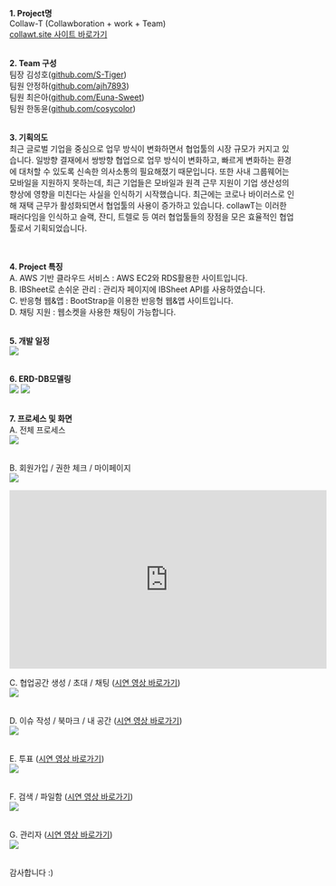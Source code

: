 <b>1. Project명<br></b>
Collaw-T (Collawboration + work + Team)<br>
<a href = "http://collawt.site" target="_blank">collawt.site 사이트 바로가기</a><br><br>

<b>2. Team 구성<br></b>
팀장 김성호(<a href = "http://github.com/S-Tiger" target="_blank">github.com/S-Tiger</a>)<br>
팀원 안정하(<a href = "https://github.com/ajh7893" target="_blank">github.com/ajh7893</a>)<br>
팀원 최은아(<a href = "http://github.com/Euna-Sweet" target="_blank">github.com/Euna-Sweet</a>)<br>
팀원 한동윤(<a href = "https://github.com/cosycolor" target="_blank">github.com/cosycolor</a>)<br><br>

<b>3. 기획의도<br></b>
최근 글로벌 기업을 중심으로 업무 방식이 변화하면서 협업툴의 시장 규모가 커지고 있습니다.
일방향 결재에서 쌍방향 협업으로 업무 방식이 변화하고, 빠르게 변화하는 환경에 대처할 수 있도록 신속한 의사소통의 필요해졌기 때문입니다.
또한 사내 그룹웨어는 모바일을 지원하지 못하는데, 최근 기업들은 모바일과 원격 근무 지원이 기업 생산성의 향상에 영향을 미친다는 사실을 인식하기 시작했습니다.
최근에는 코로나 바이러스로 인해 재택 근무가 활성화되면서 협업툴의 사용이 증가하고 있습니다.
collawT는 이러한 패러다임을 인식하고 슬랙, 잔디, 트렐로 등 여러 협업툴들의 장점을 모은 효율적인 협업툴로서 기획되었습니다.<br>
<br><br>

<b>4. Project 특징<br></b>
A. AWS 기반 클라우드 서비스 : AWS EC2와 RDS활용한 사이트입니다.<br>
B. IBSheet로 손쉬운 관리 : 관리자 페이지에 IBSheet API를 사용하였습니다.<br>
C. 반응형 웹&앱 : BootStrap을 이용한 반응형 웹&앱 사이트입니다.<br>
D. 채팅 지원 : 웹소켓을 사용한 채팅이 가능합니다.
<br><br>
  
<b>5. 개발 일정<br></b>
<img src="https://img1.daumcdn.net/thumb/R1280x0/?scode=mtistory2&fname=https%3A%2F%2Fk.kakaocdn.net%2Fdn%2FctzG0R%2FbtqEv69e3T9%2FYhlcA8YdgeSXr4eiwKvk1K%2Fimg.jpg"/>
<br><br>

<b>6. ERD-DB모델링<br></b>
<img src="https://img1.daumcdn.net/thumb/R1280x0/?scode=mtistory2&fname=https%3A%2F%2Fk.kakaocdn.net%2Fdn%2Fb6UtR8%2FbtqEwSoRTAo%2FLPeYO6AXyzIQrkoUpYIRFk%2Fimg.png"/>
<img src="https://img1.daumcdn.net/thumb/R1280x0/?scode=mtistory2&fname=https%3A%2F%2Fk.kakaocdn.net%2Fdn%2FDqD7Q%2FbtqEviCuxCa%2FRrnBKUJK7xgXasEVFM1tpk%2Fimg.png"/>
<br><br>

<b>7. 프로세스 및 화면</b><br>
A. 전체 프로세스<br>
  <img src="https://img1.daumcdn.net/thumb/R1280x0/?scode=mtistory2&fname=https%3A%2F%2Fk.kakaocdn.net%2Fdn%2Fbg6OYf%2FbtqEw2LAtV9%2FlJK1IKimJBZD8EYocutGiK%2Fimg.jpg"/>
<br><br>

B. 회원가입 / 권한 체크 / 마이페이지<br>
  <img src="https://img1.daumcdn.net/thumb/R1280x0/?scode=mtistory2&fname=https%3A%2F%2Fk.kakaocdn.net%2Fdn%2FcpEnWQ%2FbtqEvgEF6jq%2FIRTR8Bo5GPWuC5ZWagbzV0%2Fimg.jpg"/>
<br>
<div>
<iframe width="560" height="315" src="https://www.youtube.com/embed/_XaCad1R1MM" frameborder="0" allow="accelerometer; autoplay; encrypted-media; gyroscope; picture-in-picture" allowfullscreen></iframe></div>
<object type="text/html" width="560" height="315" data="https://www.youtube.com/embed/_XaCad1R1MM" allowFullScreen></object>

C. 협업공간 생성 / 초대 / 채팅 (<a href = "https://www.youtube.com/watch?v=sFZmYskYmhE&feature=youtu.be" target="_blank">시연 영상 바로가기</a>)<br>
  <img src="https://img1.daumcdn.net/thumb/R1280x0/?scode=mtistory2&fname=https%3A%2F%2Fk.kakaocdn.net%2Fdn%2FRkU4D%2FbtqEwIUmNO5%2FIZ4XbXRxqmJXkcg0cKkvi0%2Fimg.jpg"/>
<br><br>

D. 이슈 작성 / 북마크 / 내 공간 (<a href = "https://www.youtube.com/watch?v=a6npiF0wsDM&feature=youtu.be" target="_blank">시연 영상 바로가기</a>)<br>
  <img src="https://img1.daumcdn.net/thumb/R1280x0/?scode=mtistory2&fname=https%3A%2F%2Fk.kakaocdn.net%2Fdn%2FABEWS%2FbtqEvg5P3Wm%2F57InG3k9pTGMswhjYQ1tv0%2Fimg.jpg"/>
<br><br>

E. 투표 (<a href = "https://www.youtube.com/watch?v=2s-MZ2Bha8Q&feature=youtu.be" target="_blank">시연 영상 바로가기</a>)<br>
  <img src="https://img1.daumcdn.net/thumb/R1280x0/?scode=mtistory2&fname=https%3A%2F%2Fk.kakaocdn.net%2Fdn%2FQI9XP%2FbtqEu63mpfT%2Fe7kYXTImaQjKHGGqYbXvv0%2Fimg.jpg"/>
<br><br>

F. 검색 / 파일함 (<a href = "https://www.youtube.com/watch?v=sBjMHsTD6hc&feature=youtu.be" target="_blank">시연 영상 바로가기</a>)<br>
  <img src="https://img1.daumcdn.net/thumb/R1280x0/?scode=mtistory2&fname=https%3A%2F%2Fk.kakaocdn.net%2Fdn%2FcLSXj4%2FbtqEwI7Wgtl%2FKzPIasIqH2kzqvKG61qISK%2Fimg.jpg"/>
<br><br>

G. 관리자 (<a href = "https://www.youtube.com/watch?v=5lJTxEPjenw&feature=youtu.be" target="_blank">시연 영상 바로가기</a>)<br>
  <img src="https://img1.daumcdn.net/thumb/R1280x0/?scode=mtistory2&fname=https%3A%2F%2Fk.kakaocdn.net%2Fdn%2FbRsveZ%2FbtqEu5QVjyB%2FLQkcbcl4b1ydOkUYfhjZR0%2Fimg.jpg"/>
<br><br>

감사합니다 :)
